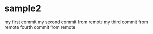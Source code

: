 sample2
=======
my first commit
my second commit from remote
my third commit from remote
fourth commit from remote
